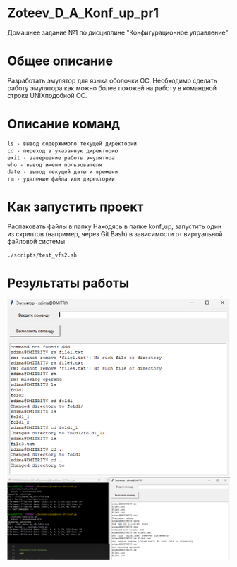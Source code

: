 # Zoteev_D_A_Konf_up_pr1
Домашнее задание №1 по дисциплине "Конфигурационное управление"
# Общее описание
Разработать эмулятор для языка оболочки ОС. Необходимо сделать работу эмулятора как можно более похожей на работу в командной строке UNIXподобной ОС.
# Описание команд
```
ls - вывод содержимого текущей директории
cd - переход в указанную директорию
exit - завершение работы эмулятора
who - вывод имени пользователя
date - вывод текущей даты и времени
rm - удаление файла или директории
```
# Как запустить проект
Распаковать файлы в папку
Находясь в папке konf_up, запустить один из скриптов (например, через Git Bash) в зависимости от виртуальной файловой системы
```
./scripts/test_vfs2.sh
```
# Результаты работы
![image](https://github.com/Dimasik2007123/Zoteev_D_A_Konf_up_pr1/blob/main/Скрин%202.png)
![image](https://github.com/Dimasik2007123/Zoteev_D_A_Konf_up_pr1/blob/main/Скрин1.png)
